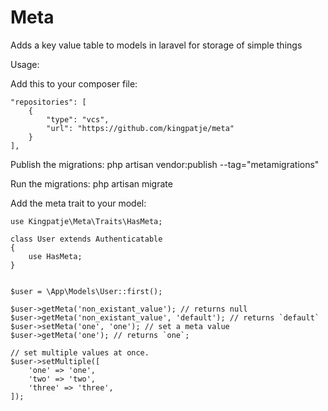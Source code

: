 # Meta
Adds a key value table to models in laravel for storage of simple things

Usage:

Add this to your composer file:

    "repositories": [
        {
            "type": "vcs",
            "url": "https://github.com/kingpatje/meta"
        }
    ],
    
Publish the migrations:
    php artisan vendor:publish --tag="metamigrations"
    
Run the migrations:
    php artisan migrate
    
Add the meta trait to your model:

    use Kingpatje\Meta\Traits\HasMeta;

    class User extends Authenticatable
    {
        use HasMeta;
    }


    $user = \App\Models\User::first();

    $user->getMeta('non_existant_value'); // returns null
    $user->getMeta('non_existant_value', 'default'); // returns `default`
    $user->setMeta('one', 'one'); // set a meta value
    $user->getMeta('one'); // returns `one`;

    // set multiple values at once.
    $user->setMultiple([
        'one' => 'one',
        'two' => 'two',
        'three' => 'three',
    ]);
